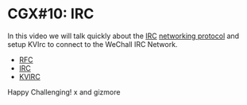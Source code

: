 # CGX#10: IRC

In this video we will talk quickly about the
[IRC](https://en.wikipedia.org/wiki/Internet_Relay_Chat)
[networking protocol](https://en.wikipedia.org/wiki/Communication_protocol)
and setup KVIrc to connect to the WeChall IRC Network.

 - [RFC](https://www.ietf.org/standards/rfcs/)
 - [IRC](https://www.rfc-editor.org/rfc/rfc1459)
 - [KVIRC](http://www.kvirc.net/)

Happy Challenging!
x and gizmore
